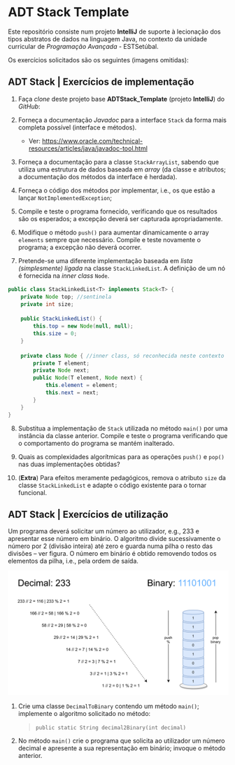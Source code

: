 ADT Stack Template
===

Este repositório consiste num projeto **IntelliJ** 
de suporte à lecionação dos tipos abstratos de dados na linguagem Java,
no contexto da unidade curricular de *Programação Avançada* - ESTSetúbal.

Os exercícios solicitados são os seguintes (imagens omitidas):

## ADT Stack | Exercícios de implementação

1. Faça *clone* deste projeto base **ADTStack_Template** (projeto **IntelliJ**) do *GitHub*:

2. Forneça a documentação *Javadoc* para a interface `Stack` da forma mais completa possível (interface e métodos).

	- Ver: https://www.oracle.com/technical-resources/articles/java/javadoc-tool.html

3. Forneça a documentação para a classe `StackArrayList`, sabendo que utiliza uma estrutura de dados baseada em *array* (da classe e atributos; a documentação dos métodos da interface é herdada).

4. Forneça o código dos métodos por implementar, i.e., os que estão a lançar `NotImplementedException`; 

5. Compile e teste o programa fornecido, verificando que os resultados são os esperados; a excepção deverá ser capturada apropriadamente.

6. Modifique o método `push()` para aumentar dinamicamente o array `elements` sempre que necessário. Compile e teste novamente o programa; a excepção não deverá ocorrer.

7. Pretende-se uma diferente implementação baseada em *lista (simplesmente) ligada* na classe `StackLinkedList`. A definição de um nó é fornecida na *inner class* `Node`.

```java
public class StackLinkedList<T> implements Stack<T> {
	private Node top; //sentinela
	private int size;

	public StackLinkedList() {
		this.top = new Node(null, null);
		this.size = 0;
	}

	private class Node { //inner class, só reconhecida neste contexto
		private T element;
		private Node next;
		public Node(T element, Node next) {
			this.element = element;
			this.next = next;
		}
	}
}
```

8. Substitua a implementação de `Stack` utilizada no método `main()` por uma instância da classe anterior. Compile e teste o programa verificando que o comportamento do programa se mantém inalterado.

9. Quais as complexidades algorítmicas para as operações `push()` e `pop()` nas duas implementações obtidas?

10. (**Extra**) Para efeitos meramente pedagógicos, remova o atributo `size` da classe `StackLinkedList` e adapte o código existente para o tornar funcional. 


## ADT Stack | Exercícios de utilização

Um programa deverá solicitar um número ao utilizador, e.g., 233 e apresentar esse número em binário. O algoritmo divide sucessivamente o número por 2 (divisão inteira) até zero e guarda numa pilha o resto das divisões – ver figura. O número em binário é obtido removendo todos os elementos da pilha, i.e., pela ordem de saída. 

![image](stack-binary.png)


1. Crie uma classe `DecimalToBinary` contendo um método `main()`; implemente o algoritmo solicitado no método:

    > `public static String decimal2Binary(int decimal)`

2. No método `main()` crie o programa que solicita ao utilizador um número decimal e apresente a sua representação em binário; invoque o método anterior.

